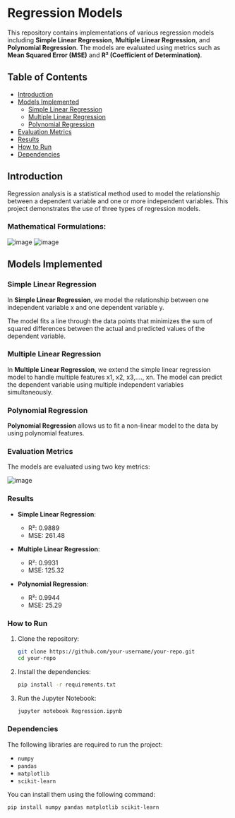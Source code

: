 # Regression Models

This repository contains implementations of various regression models including **Simple Linear Regression**, **Multiple Linear Regression**, and **Polynomial Regression**. The models are evaluated using metrics such as **Mean Squared Error (MSE)** and **R² (Coefficient of Determination)**.

## Table of Contents
- [Introduction](#introduction)
- [Models Implemented](#models-implemented)
  - [Simple Linear Regression](#simple-linear-regression)
  - [Multiple Linear Regression](#multiple-linear-regression)
  - [Polynomial Regression](#polynomial-regression)
- [Evaluation Metrics](#evaluation-metrics)
- [Results](#results)
- [How to Run](#how-to-run)
- [Dependencies](#dependencies)

## Introduction

Regression analysis is a statistical method used to model the relationship between a dependent variable and one or more independent variables. This project demonstrates the use of three types of regression models.

### Mathematical Formulations:
 
   ![image](https://github.com/user-attachments/assets/151b133b-af11-406f-bc0b-e6f49ed74421)
   ![image](https://github.com/user-attachments/assets/77aabe05-a595-4a92-b303-df3183f07e09)
   

## Models Implemented

### Simple Linear Regression

In **Simple Linear Regression**, we model the relationship between one independent variable x and one dependent variable y.

The model fits a line through the data points that minimizes the sum of squared differences between the actual and predicted values of the dependent variable.

### Multiple Linear Regression

In **Multiple Linear Regression**, we extend the simple linear regression model to handle multiple features x1, x2, x3,...., xn. The model can predict the dependent variable using multiple independent variables simultaneously.

### Polynomial Regression

**Polynomial Regression** allows us to fit a non-linear model to the data by using polynomial features.


### Evaluation Metrics

The models are evaluated using two key metrics:

![image](https://github.com/user-attachments/assets/3b6e4078-5271-44b9-acb0-a8226ba211b5)


### Results

- **Simple Linear Regression**:
  - R²: 0.9889
  - MSE: 261.48

- **Multiple Linear Regression**:
  - R²: 0.9931
  - MSE: 125.32

- **Polynomial Regression**:
  - R²: 0.9944
  - MSE: 25.29


### How to Run

1. Clone the repository:

   ```bash
   git clone https://github.com/your-username/your-repo.git
   cd your-repo
   ```

2. Install the dependencies:

   ```bash
   pip install -r requirements.txt
   ```

3. Run the Jupyter Notebook:

   ```bash
   jupyter notebook Regression.ipynb
   ```

### Dependencies

The following libraries are required to run the project:

- `numpy`
- `pandas`
- `matplotlib`
- `scikit-learn`

You can install them using the following command:

```bash
pip install numpy pandas matplotlib scikit-learn
```
